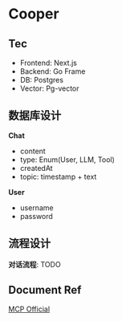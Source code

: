 # Cooper

## Tec

- Frontend: Next.js
- Backend: Go Frame
- DB: Postgres
- Vector: Pg-vector

## 数据库设计

**Chat**
- content
- type: Enum(User, LLM, Tool)
- createdAt
- topic: timestamp + text

**User**
- username
- password

## 流程设计

**对话流程**: TODO

## Document Ref

[MCP Official](https://modelcontextprotocol.io/docs/getting-started/intro)